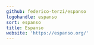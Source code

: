 ```yaml
---
github: federico-terzi/espanso
logohandle: espanso
sort: espanso
title: Espanso
website: 'https://espanso.org/'
---
```

